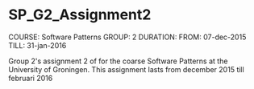 # SP_G2_Assignment2

COURSE:   Software Patterns
GROUP:    2
DURATION: 
    FROM: 07-dec-2015
    TILL: 31-jan-2016

Group 2's assignment 2 of for the coarse Software Patterns at the University of Groningen.
This assignment lasts from december 2015 till februari 2016
